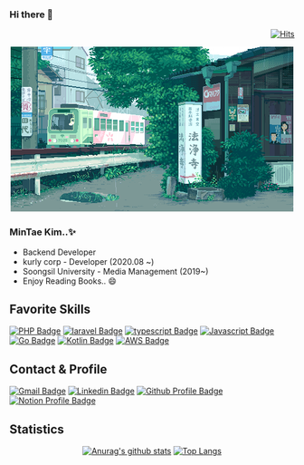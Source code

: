 ### Hi there 👋
  <!-- Hits.. -->
  <div align=right>  
  
  [![Hits](https://hits.seeyoufarm.com/api/count/incr/badge.svg?url=https%3A%2F%2Fgithub.com%2F14km)](https://hits.seeyoufarm.com)
  
  </div>

  <div align=center>
  
  ![Main dot image](https://github.com/14km/14km/blob/master/profile-dotimg.gif)
  
  </div>

  ### MinTae Kim..✨

  <ul>
    <li>Backend Developer</li>
    <li>kurly corp - Developer (2020.08 ~)</li>
    <li>Soongsil University - Media Management (2019~)</li>
    <li>Enjoy Reading Books.. 😄</li>
  </ul>

<!-- Favorite Skills -->
## Favorite Skills
  <div align=left>
  
  [![PHP Badge](https://img.shields.io/badge/PHP-777BB4?style=flat-square&logo=PHP&logoColor=white)](https://php.net)
  [![laravel Badge](https://img.shields.io/badge/Laravel-FF2D20?style=flat-square&logo=Laravel&logoColor=white)](https://laravel.com/)
  [![typescript Badge](https://img.shields.io/badge/Typescript-235A97?style=flat-square&logo=Typescript&logoColor=white)](https://www.typescriptlang.org/)
  [![Javascript Badge](https://img.shields.io/badge/Jypescript-F7DF1E?style=flat-square&logo=JavaScript&logoColor=white)](https://javascript.info/)
  [![Go Badge](https://img.shields.io/badge/Go-00ADD8?style=flat-square&logo=Go&logoColor=white)](https://golang.org/)
  [![Kotlin Badge](https://img.shields.io/badge/Kotlin-0095D5?style=flat-square&logo=Kotlin&logoColor=white)](https://kotlinlang.org/)
  [![AWS Badge](https://img.shields.io/badge/Aws-0095D5?style=flat-square&logo=Aws&logoColor=white)](https://aws.amazon.com/)
  

  </div>


<!-- Contact -->
<!-- https://simpleicons.org/ --\>
<!-- https://img.shields.io/badge/IconName-Color?style=flat-square&logo=IconName&logoColor=white&link=* -->
## Contact & Profile
  <div align=left>
  
  [![Gmail Badge](https://img.shields.io/badge/Gmail-d14836?style=flat-square&logo=Gmail&logoColor=white&link=mailto:k.connor614@gmail.com)](mailto:k.connor614@gmail.com)
  [![Linkedin Badge](https://img.shields.io/badge/-LinkedIn-blue?style=flat-square&logo=Linkedin&logoColor=white&link=https://www.linkedin.com/in/mintae-kim-b1a627187/)](https://www.linkedin.com/in/mintae-kim-b1a627187/)
  [![Github Profile Badge](https://img.shields.io/badge/-github-black?style=flat-square&logo=github&logoColor=white&link=https://m2-t1-profile.github.io/profile/connor)](https://m2-t1-profile.github.io/profile/connor)
  [![Notion Profile Badge](https://img.shields.io/badge/-notion-black?style=flat-square&logo=notion&logoColor=white&link=https://www.notion.so/connor2doc/927888a45c604213866e33931cd06686)](https://www.notion.so/connor2doc/927888a45c604213866e33931cd06686)

  </div>
  
  
<!-- statistics - username=*  -->
## Statistics
  <div align=center>
  
  [![Anurag's github stats](https://github-readme-stats.vercel.app/api?username=14km)](https://github.com/anuraghazra/github-readme-stats)
  [![Top Langs](https://github-readme-stats.vercel.app/api/top-langs/?username=14km&layout=compact)](https://github.com/anuraghazra/github-readme-stats)
  </div>

<!--
**14km/14km** is a ✨ _special_ ✨ repository because its `README.md` (this file) appears on your GitHub profile.

Here are some ideas to get you started:

- 🔭 I’m currently working on ...
- 🌱 I’m currently learning ...
- 👯 I’m looking to collaborate on ...
- 🤔 I’m looking for help with ...
- 💬 Ask me about ...
- 📫 How to reach me: ...
- 😄 Pronouns: ...
- ⚡ Fun fact: ...
-->
